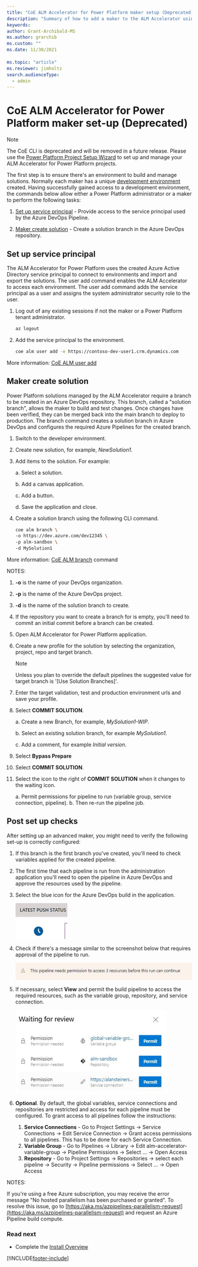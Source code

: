 ```yaml
---
title: "CoE ALM Accelerator for Power Platform maker setup (Deprecated)"
description: "Summary of how to add a maker to the ALM Accelerator using the Center of Excellence (CoE) Command Line Interface (CLI)"
keywords: 
author: Grant-Archibald-MS
ms.author: grarchib
ms.custom: ""
ms.date: 11/30/2021

ms.topic: "article"
ms.reviewer: jimholtz
search.audienceType: 
  - admin
---
```


# CoE ALM Accelerator for Power Platform maker set-up (Deprecated)

> [!NOTE]
> The CoE CLI is deprecated and will be removed in a future release. Please use the [Power Platform Project Setup Wizard](power-platform/guidance/alm-accelerator/setup-admin-tasks.md) to set up and manage your ALM Accelerator for Power Platform projects.

The first step is to ensure there's an environment to build and manage solutions. Normally each maker has a unique [development environment](./development-environments.md) created. Having successfully gained access to a development environment, the commands below allow either a Power Platform administrator or a maker to perform the following tasks:

1. [Set up service principal](#set-up-service-principal) - Provide access to the service principal used by the Azure DevOps Pipeline.

1. [Maker create solution](#maker-create-solution) - Create a solution branch in the Azure DevOps repository.

## Set up service principal

The ALM Accelerator for Power Platform uses the created Azure Active Directory service principal to connect to environments and import and export the solutions. The user add command enables the ALM Accelerator to access each environment. The user add command adds the service principal as a user and assigns the system administrator security role to the user.

1. Log out of any existing sessions if not the maker or a Power Platform tenant administrator.

   ```bash
   az logout

   ```

1. Add the service principal to the environment.

   ```bash
   coe alm user add -e https://contoso-dev-user1.crm.dynamics.com
   ```

More information: [CoE ALM user add](https://aka.ms/coe-cli/help/alm/user/add)

## Maker create solution

Power Platform solutions managed by the ALM Accelerator require a branch to be created in an Azure DevOps repository. This branch, called a "solution branch", allows the maker to build and test changes. Once changes have been verified, they can be merged back into the main branch to deploy to production. The branch command creates a solution branch in Azure DevOps and configures the required Azure Pipelines for the created branch.

1. Switch to the developer environment.

1. Create new solution, for example, *NewSolution1*.

1. Add items to the solution. For example:

   a. Select a solution.

   b. Add a canvas application.

   c. Add a button.

   d. Save the application and close.

1. Create a solution branch using the following CLI command.

   ```bash
   coe alm branch \
   -o https://dev.azure.com/dev12345 \
   -p alm-sandbox \
   -d MySolution1

   ```

More information: [CoE ALM branch](https://github.com/microsoft/coe-starter-kit/tree/main/coe-cli/docs/help/alm/branch.md) command

NOTES:

1. **-o** is the name of your DevOps organization.

1. **-p** is the name of the Azure DevOps project.

1. **-d** is the name of the solution branch to create.

1. If the repository you want to create a branch for is empty, you'll need to commit an initial commit before a branch can be created.

1. Open ALM Accelerator for Power Platform application.

1. Create a new profile for the solution by selecting the organization, project, repo and target branch. 
   > [!NOTE]
   > Unless you plan to override the default pipelines the suggested value for target branch is '[Use Solution Branches]'.

1. Enter the target validation, test and production environment urls and save your profile.

1. Select **COMMIT SOLUTION**.

   a. Create a new Branch, for example, *MySolution1-WIP*.

   b. Select an existing solution branch, for example *MySolution1*.

   c. Add a comment, for example *Initial version*.

1. Select **Bypass Prepare**
1. Select **COMMIT SOLUTION**.
1. Select the icon to the right of **COMMIT SOLUTION** when it changes to the waiting icon.

   a. Permit permissions for pipeline to run (variable group, service connection, pipeline).
   b. Then re-run the pipeline job.

## Post set up checks

After setting up an advanced maker, you might need to verify the following set-up is correctly configured:

1. If this branch is the first branch you've created, you'll need to check variables applied for the created pipeline.

1. The first time that each pipeline is run from the administration application you'll need to open the pipeline in Azure DevOps and approve the resources used by the pipeline.

1. Select the blue icon for the Azure DevOps build in the application.

   ![Latest Push Status](../media/latest-push-status.jpg)

1. Check if there's a message similar to the screenshot below that requires approval of the pipeline to run.

   ![This pipeline needs permission to access 3 resources before this run can continue](../media/devops-pipeline-permissions.jpg)

1. If necessary, select **View** and permit the build pipeline to access the required resources, such as the variable group, repository, and service connection.

   ![Azure DevOps Permit](../media/devops-pipeline-permit.jpg)

1. **Optional**. By default, the global variables, service connections and repositories are restricted and access for each pipeline must be configured. To grant access to all pipelines follow the instructions:
     1. **Service Connections** - Go to Project Settings -> Service Connections -> Edit Service Connection -> Grant access permissions to all pipelines. This has to be done for each Service Connection.
     1. **Variable Group** - Go to Pipelines -> Library -> Edit alm-accelerator-variable-group -> Pipeline Permissions -> Select ... -> Open Access
     1. **Repository** - Go to Project Settings -> Repositories -> select each pipeline -> Security -> Pipeline permissions -> Select ... -> Open Access

NOTES:

If you're using a free Azure subscription, you may receive the error message "No hosted parallelism has been purchased or granted". To resolve this issue, go to [https://aka.ms/azpipelines-parallelism-request](https://aka.ms/azpipelines-parallelism-request) and request an Azure Pipeline build compute.

### Read next

- Complete the [Install Overview](./overview.md#install-overview)

[!INCLUDE[footer-include](../../../../includes/footer-banner.md)]
